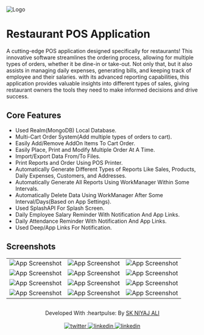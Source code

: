 ![Logo](https://github.com/skniyajali/POS-Application/blob/main/app/src/main/assets/readme-header.png "Restaurant Banner")


# Restaurant POS Application

A cutting-edge POS application designed specifically for restaurants! This innovative software streamlines the ordering process, allowing for multiple types of orders, whether it be dine-in or take-out. Not only that, but it also assists in managing daily expenses, generating bills, and keeping track of employee and their salaries. with its advanced reporting capabilities, this application provides valuable insights into different types of sales, giving restaurant owners the tools they need to make informed decisions and drive success.


## Core Features

- Used Realm(MongoDB) Local Database.
- Multi-Cart Order System(Add multiple types of orders to cart).
- Easily Add/Remove AddOn Items To Cart Order.
- Easily Place, Print and Modify Multiple Order At A Time.
- Import/Export Data From/To Files.
- Print Reports and Order Using POS Printer.
- Automatically Generate Different Types of Reports Like Sales, Products, Daily Expenses, Customers, and Addresses.
- Automatically Generate All Reports Using WorkManager Within Some Intervals.
- Automatically Delete Data Using WorkManager After Some Interval/Days(Based on App Settings).
- Used SplashAPI For Splash Screen.
- Daily Employee Salary Reminder With Notification And App Links.
- Daily Attendance Reminder With Notification And App Links.
- Used Deep/App Links For Notification.


## Screenshots

|                                                                                                                     |                                                                                                                   |                                                                                                                   |
|:-------------------------------------------------------------------------------------------------------------------:|:-----------------------------------------------------------------------------------------------------------------:|------------------------------------------------------------------------------------------------------------------:|
| ![App Screenshot](https://github.com/skniyajali/POS-Application/blob/main/app/src/main/assets/screenshots/main.png) | ![App Screenshot](https://github.com/skniyajali/POS-Application/blob/main/app/src/main/assets/screenshots/1.png)  |  ![App Screenshot](https://github.com/skniyajali/POS-Application/blob/main/app/src/main/assets/screenshots/2.png) |
|  ![App Screenshot](https://github.com/skniyajali/POS-Application/blob/main/app/src/main/assets/screenshots/3.png)   | ![App Screenshot](https://github.com/skniyajali/POS-Application/blob/main/app/src/main/assets/screenshots/4.png)  |  ![App Screenshot](https://github.com/skniyajali/POS-Application/blob/main/app/src/main/assets/screenshots/5.png) |
|  ![App Screenshot](https://github.com/skniyajali/POS-Application/blob/main/app/src/main/assets/screenshots/6.png)   | ![App Screenshot](https://github.com/skniyajali/POS-Application/blob/main/app/src/main/assets/screenshots/7.png)  |  ![App Screenshot](https://github.com/skniyajali/POS-Application/blob/main/app/src/main/assets/screenshots/8.png) |
|  ![App Screenshot](https://github.com/skniyajali/POS-Application/blob/main/app/src/main/assets/screenshots/9.png)   | ![App Screenshot](https://github.com/skniyajali/POS-Application/blob/main/app/src/main/assets/screenshots/10.png) | ![App Screenshot](https://github.com/skniyajali/POS-Application/blob/main/app/src/main/assets/screenshots/11.png) |

## 
<div align="center"> Developed With :heartpulse: By <a href="https://skniyajali.me/" target="blank">
SK NIYAJ ALI</a></div>
<br>

<div align="center">
    <a href="https://twitter.com/skniyajali" target="blank">
        <img src="https://img.shields.io/twitter/follow/skniyajali1?logo=twitter&style=for-the-badge" alt="twitter" />
    </a>
    <a href="https://www.linkedin.com/in/skniyajali/" target="blank">
        <img src="https://img.shields.io/badge/linkedin-%230077B5.svg?&style=for-the-badge&logo=linkedin&logoColor=white"  alt="linkedin"/>
    </a>
    <a href="https://facebook.com/skniyajali7" target="blank">
        <img src="https://img.shields.io/badge/facebook-%2320A1F1.svg?&style=for-the-badge&logo=facebook&logoColor=white"  alt="linkedin"/>
    </a>
</div>

